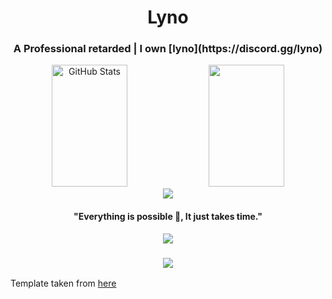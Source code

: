 <h1 align="center">Lyno</h1>
<h3 align="center">A Professional retarded | I own [lyno](https://discord.gg/lyno)</h3>


<div align="center">
  <img width="49%" height="195px" src="https://github-readme-stats.vercel.app/api?username=xcig&show_icons=true&count_private=true&hide_border=true&title_color=ff0000&icon_color=ff0000&text_color=c9d1d9&bg_color=0d1117" alt="GitHub Stats" /> 
  <img width="49%" height="195px" src="https://github-readme-stats.vercel.app/api/top-langs/?username=xcig&layout=compact&hide_border=true&title_color=ff0000&text_color=c9d1d9&bg_color=0d1117" />
</div>
<div align="center">
  <img src="https://raw.githubusercontent.com/andreasbm/readme/master/assets/lines/colored.png">
  <h4>"Everything is possible 🚀, It just takes time."</h4>
  <img src="https://raw.githubusercontent.com/andreasbm/readme/master/assets/lines/colored.png">
</div>




<h3 align="center">
    <img src="https://capsule-render.vercel.app/api?type=waving&color=ff0000&height=100&section=footer"/>
</h3>



Template taken from [here](https://github.com/AxZeRxD/AxZeRxD/blob/main/README.md?plain=1)
<p align="left"> <a href="https://github.com/AxZeRxD/AxZeRxD/blob/main/README.md?plain=1" target="_blank" rel="noreferrer">
